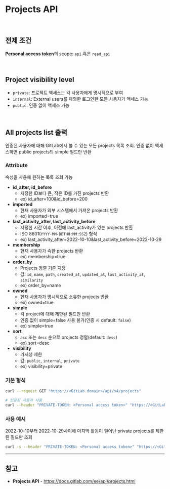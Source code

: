 # Projects API

<br>

## 전제 조건
**Personal access token**의 scope: `api` 혹은 `read_api`

<br>

## Project visibility level
- `private`: 프로젝트 액세스는 각 사용자에게 명시적으로 부여
- `internal`: External users를 제외한 로그인한 모든 사용자가 액세스 가능
- `public`: 인증 없이 액세스 가능

<br>

## All projects list 출력
인증된 사용자에 대해 GitLab에서 볼 수 있는 모든 projects 목록 조회. 인증 없이 액세스하면 public projects의 simple 필드만 반환

### Attribute
속성을 사용해 원하는 목록 조회 가능

- **id_after, id_before**
  - 지정한 ID보다 큰, 작은 ID를 가진 projects 반환
  - ex) id_after=100&id_before=200
- **imported**
  - 현재 사용자가 외부 시스템에서 가져온 projects 반환
  - ex) imported=true
- **last_activity_after, last_activity_before**
  - 지정한 시간 이후, 이전에 last_activity가 있는 projects 반환
  - ISO 8601(`YYYY-MM-DDTHH:MM:SSZ`) 형식
  - ex) last_activity_after=2022-10-10&last_activity_before=2022-10-29
- **membership**
  - 현재 사용자가 속한 projects 반환
  - ex) membership=true
- **order_by**
  - Projects 정렬 기준 지정
  - 값: `id`, `name`, `path`, `created_at`, `updated_at`, `last_activity_at`, `similarity`
  - ex) order_by=name
- **owned**
  - 현재 사용자가 명시적으로 소유한 projects 반환
  - ex) owned=true
- **simple**
  - 각 project에 대해 제한된 필드만 반환
  - 인증 없이 simple=false 사용 불가(인증 시 default: `false`)
  - ex) simple=true
- **sort**
  - `asc` 또는 `desc` 순으로 projects 정렬(default: `desc`)
  - ex) sort=desc
- **visibility**
  - 가시성 제한
  - 값: `public`, `internal`, `private`
  - ex) visibility=private

### 기본 형식
```bash
curl --request GET "https://<GitLab domain>/api/v4/projects"

# 인증된 사용자 사용
curl --header "PRIVATE-TOKEN: <Personal access token>" "https://<GitLab domain>/api/v4/projects"
```

### 사용 예시
2022-10-10부터 2022-10-29사이에 마지막 활동이 일어난 private projects를 제한된 필드만 조회

```bash
curl -s --header "PRIVATE-TOKEN: <Personal access token>" "https://<GitLab domain>/api/v4/projects?last_activity_after=2022-10-10&last_activity_before=2022-10-29&visibility=private&simple=true"
```

<hr>

## 참고
- **Projects API** - https://docs.gitlab.com/ee/api/projects.html
